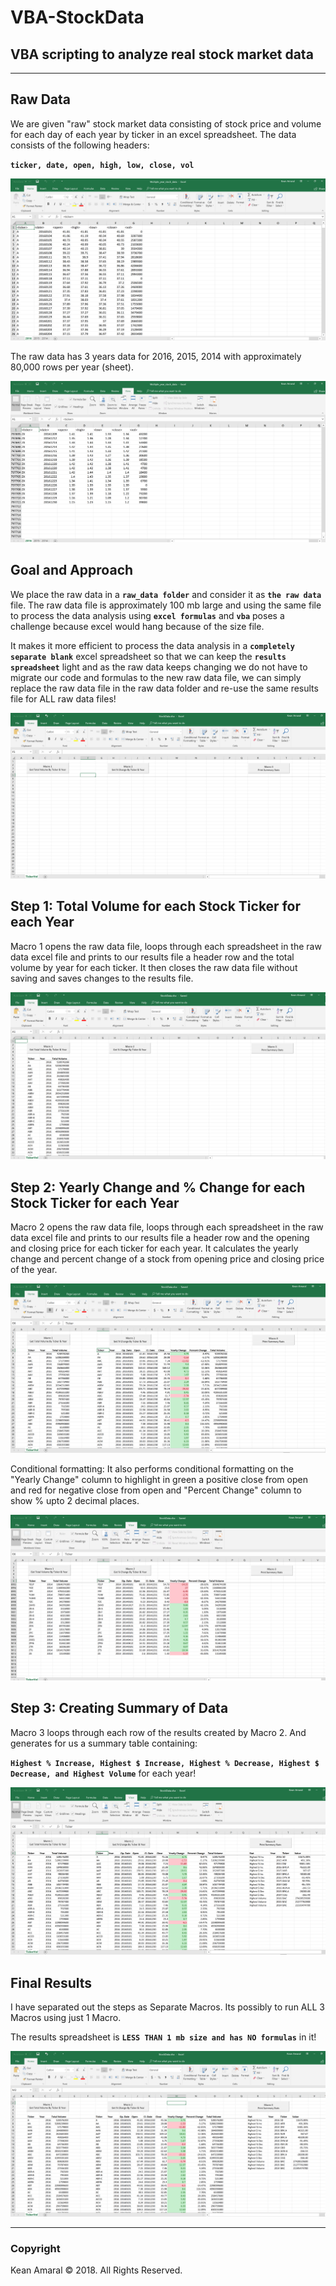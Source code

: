 # VBA-StockData
## VBA scripting to analyze real stock market data
- - -

## Raw Data
We are given "raw" stock market data consisting of stock price and volume for each day of each year by ticker in an excel spreadsheet.  The data consists of the following headers: 

**`ticker, date, open, high, low, close, vol`**

![Raw Data 01](image/01RawData.png)

The raw data has 3 years data for 2016, 2015, 2014 with approximately 80,000 rows per year (sheet).

![Raw Data 02](image/02RawData.png)

## Goal and Approach

We place the raw data in a **`raw_data folder`** and consider it as **`the raw data`** file.  The raw data file is approximately 100 mb large and using the same file to process the data analysis using **`excel formulas`** and **`vba`** poses a challenge because excel would hang because of the size file.

It makes it more efficient to process the data analysis in a **`completely separate blank`** excel spreadsheet so that we can keep the **`results spreadsheet`** light and as the raw data keeps changing we do not have to migrate our code and formulas to the new raw data file, we can simply replace the raw data file in the raw data folder and re-use the same results file for ALL raw data files!

![Macro1](image/04Result01Step.png)

## Step 1: Total Volume for each Stock Ticker for each Year

Macro 1 opens the raw data file, loops through each spreadsheet in the raw data excel file and prints to our results file a header row and the total volume by year for each ticker.  It then closes the raw data file without saving and saves changes to the results file.

![Macro1](image/05Result02Step.png)

## Step 2: Yearly Change and % Change for each Stock Ticker for each Year

Macro 2 opens the raw data file, loops through each spreadsheet in the raw data excel file and prints to our results file a header row and the opening and closing price for each ticker for each year.  It calculates the yearly change and percent change of a stock from opening price and closing price of the year.

![Macro2](image/06Result03Step.png)

Conditional formatting:  It also performs conditional formatting on the "Yearly Change" column to highlight in green a positive close from open and red for negative close from open and "Percent Change" column to show % upto 2 decimal places.

![Macro2](image/07Result04Step.png)

## Step 3: Creating Summary of Data

Macro 3 loops through each row of the results created by Macro 2.  And generates for us a summary table containing:

**`Highest % Increase, Highest $ Increase, Highest % Decrease, Highest $ Decrease, and Highest Volume`** for each year!

![Macro3](image/08Result05Step.png)

## Final Results

I have separated out the steps as Separate Macros.  Its possibly to run ALL 3 Macros using just 1 Macro.

The results spreadsheet is **`LESS THAN 1 mb size and has NO formulas`** in it!

![Final](image/03FinalResult.png)

- - -

### Copyright

Kean Amaral © 2018. All Rights Reserved.
